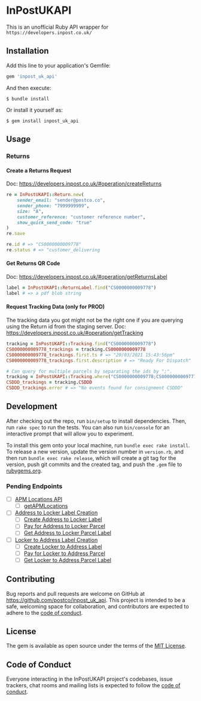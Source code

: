 # InPostUKAPI
This is an unofficial Ruby API wrapper for `https://developers.inpost.co.uk/`
## Installation

Add this line to your application's Gemfile:

```ruby
gem 'inpost_uk_api'
```

And then execute:

    $ bundle install

Or install it yourself as:

    $ gem install inpost_uk_api

## Usage
### Returns
#### Create a Returns Request
Doc: https://developers.inpost.co.uk/#operation/createReturns
```ruby
re = InPostUKAPI::Return.new(
    sender_email: "sender@postco.co",
    sender_phone: "7999999999",
    size: "A",
    customer_reference: "customer reference number",
    show_quick_send_code: "true"
)
re.save

re.id # => "CS0000000009778"
re.status # => "customer_delivering
```
#### Get Returns QR Code
Doc: https://developers.inpost.co.uk/#operation/getReturnsLabel
```ruby
label = InPostUKAPI::ReturnLabel.find("CS0000000009778")
label # => a pdf blob string
```
#### Request Tracking Data (only for PROD)
The tracking data you got might not be the right one if you are querying using the Return id from the staging server.
Doc: https://developers.inpost.co.uk/#operation/getTracking
```ruby
tracking = InPostUKAPI::Tracking.find("CS0000000009778")
CS0000000009778_trackings = tracking.CS0000000009778
CS0000000009778_trackings.first.ts # => "29/03/2021 15:43:56pm"
CS0000000009778_trackings.first.description # => "Ready For Dispatch"

# Can query for multiple parcels by separating the ids by ";".
tracking = InPostUKAPI::Tracking.where("CS0000000009778;CS0000000009777;CSDDD")
CSDDD_trackings = tracking.CSDDD
CSDDD_trackings.error # => "No events found for consignment CSDDD"
```

## Development

After checking out the repo, run `bin/setup` to install dependencies. Then, run `rake spec` to run the tests. You can also run `bin/console` for an interactive prompt that will allow you to experiment.

To install this gem onto your local machine, run `bundle exec rake install`. To release a new version, update the version number in `version.rb`, and then run `bundle exec rake release`, which will create a git tag for the version, push git commits and the created tag, and push the `.gem` file to [rubygems.org](https://rubygems.org).

### Pending Endpoints
- [ ] [APM Locations API](https://developers.inpost.co.uk/#tag/APM-Locations-API)
   - [ ] [getAPMLocations](https://developers.inpost.co.uk/#operation/getAPMLocations)
- [ ] [Address to Locker Label Creation](https://developers.inpost.co.uk/#tag/Address-to-Locker-Label-Creation)
    - [ ] [Create Address to Locker Label](https://developers.inpost.co.uk/#operation/addressToLocker)
    - [ ] [Pay for Address to Locker Parcel](https://developers.inpost.co.uk/#operation/addressToLockerPayment)
    - [ ] [Get Address to Locker Parcel Label](https://developers.inpost.co.uk/#operation/getAddressToLockerLabel)
- [ ] [Locker to Address Label Creation](https://developers.inpost.co.uk/#tag/Locker-to-Address-Label-Creation)
    - [ ] [Create Locker to Address Label](https://developers.inpost.co.uk/#operation/lockerToAdddress)
    - [ ] [Pay for Locker to Address Parcel](https://developers.inpost.co.uk/#operation/lockerToAddressPayment)
    - [ ] [Get Locker to Address Parcel Label](https://developers.inpost.co.uk/#operation/getLockerToAddressLabel)

## Contributing

Bug reports and pull requests are welcome on GitHub at https://github.com/postco/inpost_uk_api. This project is intended to be a safe, welcoming space for collaboration, and contributors are expected to adhere to the [code of conduct](https://github.com/postco/inpost_uk_api/blob/main/CODE_OF_CONDUCT.md).

## License

The gem is available as open source under the terms of the [MIT License](https://opensource.org/licenses/MIT).

## Code of Conduct

Everyone interacting in the InPostUKAPI project's codebases, issue trackers, chat rooms and mailing lists is expected to follow the [code of conduct](https://github.com/postco/inpost_uk_api/blob/main/CODE_OF_CONDUCT.md).
